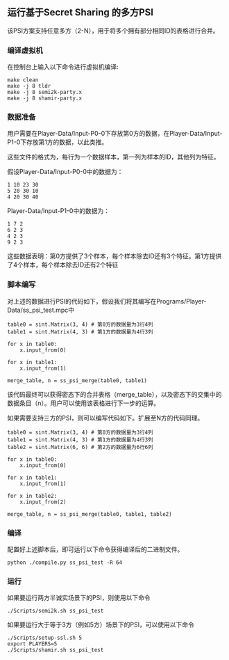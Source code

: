 ## 运行基于Secret Sharing 的多方PSI


该PSI方案支持任意多方（2-N），用于将多个拥有部分相同ID的表格进行合并。


### 编译虚拟机


在控制台上输入以下命令进行虚拟机编译:
```
make clean
make -j 8 tldr
make -j 8 semi2k-party.x
make -j 8 shamir-party.x
```



### 数据准备

用户需要在Player-Data/Input-P0-0下存放第0方的数据，在Player-Data/Input-P1-0下存放第1方的数据，以此类推。

这些文件的格式为，每行为一个数据样本，第一列为样本的ID，其他列为特征。

假设Player-Data/Input-P0-0中的数据为：

```
1 10 23 30
5 20 30 10
4 20 30 40
```


Player-Data/Input-P1-0中的数据为：

```
1 7 2
6 2 3
4 2 3
9 2 3
```

这些数据表明：第0方提供了3个样本，每个样本除去ID还有3个特征。第1方提供了4个样本，每个样本除去ID还有2个特征



### 脚本编写
对上述的数据进行PSI的代码如下，假设我们将其编写在Programs/Player-Data/ss_psi_test.mpc中

```
table0 = sint.Matrix(3, 4) # 第0方的数据量为3行4列
table1 = sint.Matrix(4, 3) # 第1方的数据量为4行3列

for x in table0:
    x.input_from(0)

for x in table1:
    x.input_from(1)

merge_table, n = ss_psi_merge(table0, table1)

```

该代码最终可以获得密态下的合并表格（merge_table），以及密态下的交集中的数据条目（n）。用户可以使用该表格进行下一步的运算。

如果需要支持三方的PSI，则可以编写代码如下。扩展至N方的代码同理。

```
table0 = sint.Matrix(3, 4) # 第0方的数据量为3行4列
table1 = sint.Matrix(4, 3) # 第1方的数据量为4行3列
table2 = sint.Matrix(6, 6) # 第2方的数据量为6行6列

for x in table0:
    x.input_from(0)

for x in table1:
    x.input_from(1)

for x in table2:
    x.input_from(2)

merge_table, n = ss_psi_merge(table0, table1, table2)
```


### 编译
配置好上述脚本后，即可运行以下命令获得编译后的二进制文件。

```
python ./compile.py ss_psi_test -R 64
```

### 运行


如果要运行两方半诚实场景下的PSI，则使用以下命令

```
./Scripts/semi2k.sh ss_psi_test
```


如果要运行大于等于3方（例如5方）场景下的PSI，可以使用以下命令

```
./Scripts/setup-ssl.sh 5
export PLAYERS=5
./Scripts/shamir.sh ss_psi_test
```


